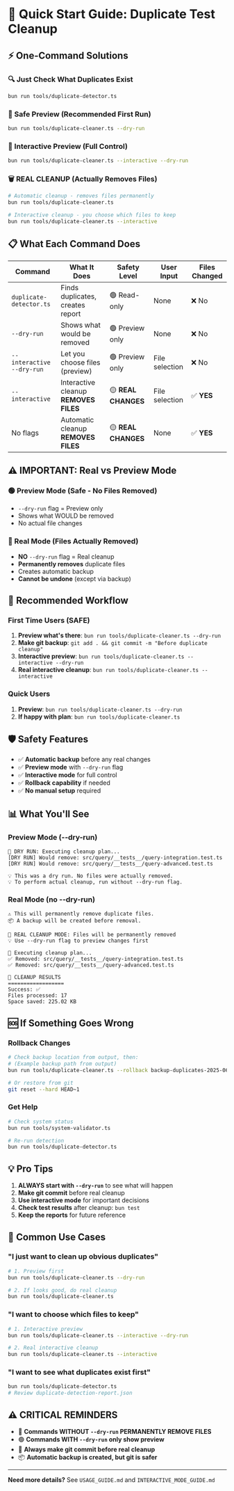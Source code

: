 # 🚀 Quick Start Guide: Duplicate Test Cleanup

## ⚡ One-Command Solutions

### 🔍 Just Check What Duplicates Exist
```bash
bun run tools/duplicate-detector.ts
```

### 🧹 Safe Preview (Recommended First Run)
```bash
bun run tools/duplicate-cleaner.ts --dry-run
```

### 🎯 Interactive Preview (Full Control)
```bash
bun run tools/duplicate-cleaner.ts --interactive --dry-run
```

### 🗑️ **REAL CLEANUP** (Actually Removes Files)
```bash
# Automatic cleanup - removes files permanently
bun run tools/duplicate-cleaner.ts

# Interactive cleanup - you choose which files to keep
bun run tools/duplicate-cleaner.ts --interactive
```

## 📋 What Each Command Does

| Command | What It Does | Safety Level | User Input | Files Changed |
|---------|--------------|--------------|------------|---------------|
| `duplicate-detector.ts` | Finds duplicates, creates report | 🟢 Read-only | None | ❌ No |
| `--dry-run` | Shows what would be removed | 🟢 Preview only | None | ❌ No |
| `--interactive --dry-run` | Let you choose files (preview) | 🟢 Preview only | File selection | ❌ No |
| `--interactive` | Interactive cleanup **REMOVES FILES** | 🟡 **REAL CHANGES** | File selection | ✅ **YES** |
| No flags | Automatic cleanup **REMOVES FILES** | 🟡 **REAL CHANGES** | None | ✅ **YES** |

## ⚠️ IMPORTANT: Real vs Preview Mode

### 🟢 Preview Mode (Safe - No Files Removed)
- `--dry-run` flag = Preview only
- Shows what WOULD be removed
- No actual file changes

### 🔴 Real Mode (Files Actually Removed)
- **NO** `--dry-run` flag = Real cleanup
- **Permanently removes** duplicate files
- Creates automatic backup
- **Cannot be undone** (except via backup)

## 🎯 Recommended Workflow

### First Time Users (SAFE)
1. **Preview what's there**: `bun run tools/duplicate-cleaner.ts --dry-run`
2. **Make git backup**: `git add . && git commit -m "Before duplicate cleanup"`
3. **Interactive preview**: `bun run tools/duplicate-cleaner.ts --interactive --dry-run`
4. **Real interactive cleanup**: `bun run tools/duplicate-cleaner.ts --interactive`

### Quick Users
1. **Preview**: `bun run tools/duplicate-cleaner.ts --dry-run`
2. **If happy with plan**: `bun run tools/duplicate-cleaner.ts`

## 🛡️ Safety Features

- ✅ **Automatic backup** before any real changes
- ✅ **Preview mode** with `--dry-run` flag
- ✅ **Interactive mode** for full control
- ✅ **Rollback capability** if needed
- ✅ **No manual setup** required

## 📊 What You'll See

### Preview Mode (--dry-run)
```
🧹 DRY RUN: Executing cleanup plan...
[DRY RUN] Would remove: src/query/__tests__/query-integration.test.ts
[DRY RUN] Would remove: src/query/__tests__/query-advanced.test.ts

💡 This was a dry run. No files were actually removed.
💡 To perform actual cleanup, run without --dry-run flag.
```

### Real Mode (no --dry-run)
```
⚠️ This will permanently remove duplicate files.
📦 A backup will be created before removal.

🔄 REAL CLEANUP MODE: Files will be permanently removed
💡 Use --dry-run flag to preview changes first

🧹 Executing cleanup plan...
✅ Removed: src/query/__tests__/query-integration.test.ts
✅ Removed: src/query/__tests__/query-advanced.test.ts

🎯 CLEANUP RESULTS
==================
Success: ✅
Files processed: 17
Space saved: 225.02 KB
```

## 🆘 If Something Goes Wrong

### Rollback Changes
```bash
# Check backup location from output, then:
# (Example backup path from output)
bun run tools/duplicate-cleaner.ts --rollback backup-duplicates-2025-06-15T08-07-57-310Z

# Or restore from git
git reset --hard HEAD~1
```

### Get Help
```bash
# Check system status
bun run tools/system-validator.ts

# Re-run detection
bun run tools/duplicate-detector.ts
```

## 💡 Pro Tips

1. **ALWAYS start with `--dry-run`** to see what will happen
2. **Make git commit** before real cleanup
3. **Use interactive mode** for important decisions
4. **Check test results** after cleanup: `bun test`
5. **Keep the reports** for future reference

## 🎯 Common Use Cases

### "I just want to clean up obvious duplicates"
```bash
# 1. Preview first
bun run tools/duplicate-cleaner.ts --dry-run

# 2. If looks good, do real cleanup
bun run tools/duplicate-cleaner.ts
```

### "I want to choose which files to keep"
```bash
# 1. Interactive preview
bun run tools/duplicate-cleaner.ts --interactive --dry-run

# 2. Real interactive cleanup
bun run tools/duplicate-cleaner.ts --interactive
```

### "I want to see what duplicates exist first"
```bash
bun run tools/duplicate-detector.ts
# Review duplicate-detection-report.json
```

## ⚠️ CRITICAL REMINDERS

- 🔴 **Commands WITHOUT `--dry-run` PERMANENTLY REMOVE FILES**
- 🟢 **Commands WITH `--dry-run` only show preview**
- 💾 **Always make git commit before real cleanup**
- 📦 **Automatic backup is created, but git is safer**

---

**Need more details?** See `USAGE_GUIDE.md` and `INTERACTIVE_MODE_GUIDE.md`